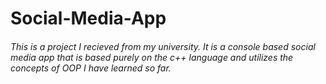 # Social-Media-App
###### This is a project I recieved from my university. It is a console based social media app that is based purely on the c++ language and utilizes the concepts of OOP I have learned so far.
